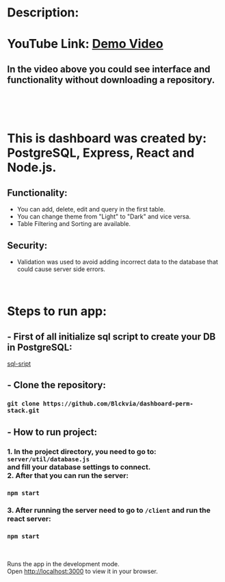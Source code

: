# Description:

# YouTube Link: [Demo Video](https://www.youtube.com/watch?v=XcFxihQTIDg)

## In the video above you could see interface and functionality without downloading a repository.

<br>
<br>
<br>

# This is dashboard was created by: PostgreSQL, Express, React and Node.js.

## Functionality:

- You can add, delete, edit and query in the first table.
- You can change theme from "Light" to "Dark" and vice versa.
- Table Filtering and Sorting are available.

## Security:

- Validation was used to avoid adding incorrect data to the database that could cause server side errors.
  <br>
  <br>
  <br>

# Steps to run app:

## - First of all initialize sql script to create your DB in PostgreSQL:

[sql-sript](sql-script.sql)

## - Clone the repository:

### `git clone https://github.com/Blckvia/dashboard-perm-stack.git`

## - How to run project:

### 1. In the project directory, you need to go to:<br> `server/util/database.js` <br>and fill your database settings to connect. <br>2. After that you can run the server:

### `npm start`

### 3. After running the server need to go to `/client` and run the react server:

### `npm start`

<br>

Runs the app in the development mode.\
Open [http://localhost:3000](http://localhost:3000) to view it in your browser.
